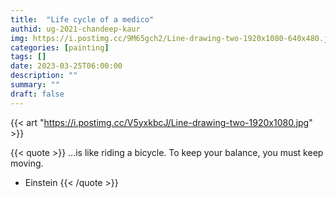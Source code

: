 ```yaml
---
title:  "Life cycle of a medico"
authid: ug-2021-chandeep-kaur
img: https://i.postimg.cc/9M65gch2/Line-drawing-two-1920x1080-640x480.jpg
categories: [painting]
tags: []
date: 2023-03-25T06:00:00
description: ""
summary: ""
draft: false
---
```



{{< art "https://i.postimg.cc/V5yxkbcJ/Line-drawing-two-1920x1080.jpg" >}}

{{< quote >}}
...is like riding a bicycle. To keep your balance, you must keep moving. 
- Einstein
{{< /quote >}}

